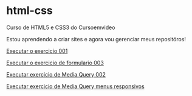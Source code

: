 # html-css
 Curso de HTML5 e CSS3  do Cursoemvideo

 Estou aprendendo a criar sites e agora vou gerenciar meus repositóros!

<a href="https://rennan-coelho.github.io/html-css/Exercicios/ex001/index.html">Executar o exercicio 001</a>

<a href="https://rennan-coelho.github.io/html-css/Exercicios/ex025/form003.html">Executar o exercicio de formulario 003</a>

<a href="https://rennan-coelho.github.io/html-css/Exercicios/ex026/mq002/index.html">Executar exercicio de Media Query 002 </a>

<a href="https://rennan-coelho.github.io/html-css/Exercicios/ex026/mq005/index.html">Executar exercicio de Media Query menus responsivos </a>
